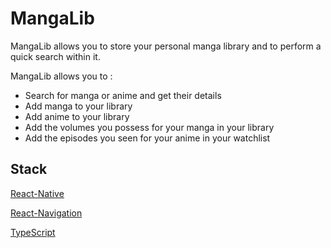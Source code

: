# MangaLib

MangaLib allows you to store your personal manga library and to perform a quick search within it.

MangaLib allows you to :

- Search for manga or anime and get their details
- Add manga to your library
- Add anime to your library
- Add the volumes you possess for your manga in your library
- Add the episodes you seen for your anime in your watchlist

## Stack

[React-Native](https://github.com/facebook/react-native)

[React-Navigation](https://reactnavigation.org/)

[TypeScript](https://www.typescriptlang.org/)
